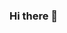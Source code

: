 ### Hi there 👋

<!--
**ImGhostDev/ImGhostDev** is a ✨ _special_ ✨ repository because its `README.md` (this file) appears on your GitHub profile.

Here are some ideas to get you started:
PERSONAL PROJECTS
Automation of scheduling for cinemas based on
predicted session attendance (12/2018 - 10/2019)
Predicting subsequent items in the cart based on
transaction data using long-term memory neural
networks (08/2019 - 02/2020)
Clustering clients based on RFM analysis and additional
features to identify patterns of behavior
 (02/2020 - 03/2020)
Customer churn model based on behavioral patterns
and transaction information (03/2020 - 05/2020)
Forecasting product sales using time series
 (05/2020 - 05/2021)
A recommendation system for similar products and
cross-sell for a grocery company (05/2021 - 10/2021)
Event Team Popularity model for popular sport events ranging (12/2021-10/2022)
Best communication time analysis (10/2022-Present)

- 🌱 I’m currently learning how to be an DevOps
-->
